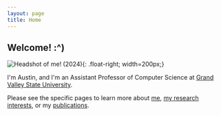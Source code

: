 ```yaml
---
layout: page
title: Home
---
```


## Welcome! :^)

![Headshot of me! (2024)]({{"/assets/images/gvsu_headshot_circle.jpg"}}){: .float-right; width=200px;}

I'm Austin, and I'm an Assistant Professor of Computer Science at [Grand Valley State University](https://www.gvsu.edu/).

Please see the specific pages to learn more about [me]( {{"/about.html"}}), [my research interests]({{"/research.html"}}), or my [publications]({{"/pubs.html"}}).

